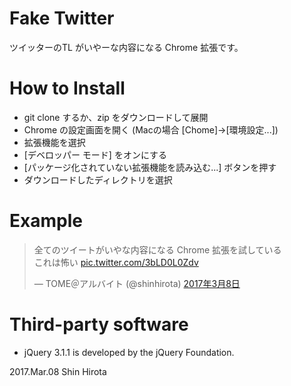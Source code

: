 # Fake Twitter
ツイッターのTL がいやーな内容になる Chrome 拡張です。

# How to Install
- git clone するか、zip をダウンロードして展開
- Chrome の設定画面を開く (Macの場合 [Chome]->[環境設定...])
- 拡張機能を選択
- [デベロッパー モード] をオンにする
- [パッケージ化されていない拡張機能を読み込む...] ボタンを押す
- ダウンロードしたディレクトリを選択

# Example

<blockquote class="twitter-tweet" data-lang="ja"><p lang="ja" dir="ltr">全てのツイートがいやな内容になる Chrome 拡張を試している<br>これは怖い <a href="https://t.co/3bLD0L0Zdv">pic.twitter.com/3bLD0L0Zdv</a></p>&mdash; TOME＠アルバイト (@shinhirota) <a href="https://twitter.com/shinhirota/status/839341958862557186">2017年3月8日</a></blockquote>
<script async src="//platform.twitter.com/widgets.js" charset="utf-8"></script>

# Third-party software
- jQuery 3.1.1 is developed by the jQuery Foundation.

2017.Mar.08
Shin Hirota
